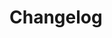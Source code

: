 # Changelog <a href="https://www.eblasoft.com.tr/espocrm-extension-page/espocrm-navigation-pro" target="_blank" id="ext-version" data-id="6368dc68d112fabca"></a>

<div class="change-log-wrapper" data-id="6368dc68d112fabca"></div>